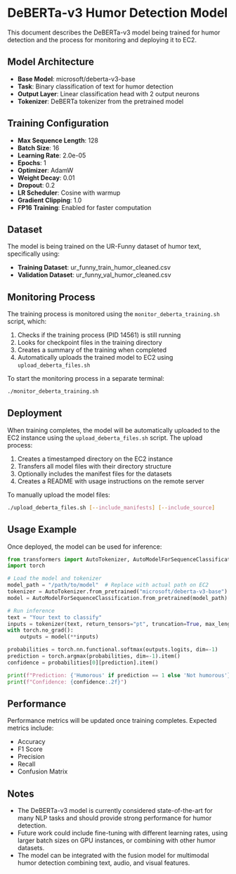 # DeBERTa-v3 Humor Detection Model

This document describes the DeBERTa-v3 model being trained for humor detection and the process for monitoring and deploying it to EC2.

## Model Architecture

- **Base Model**: microsoft/deberta-v3-base
- **Task**: Binary classification of text for humor detection
- **Output Layer**: Linear classification head with 2 output neurons
- **Tokenizer**: DeBERTa tokenizer from the pretrained model

## Training Configuration

- **Max Sequence Length**: 128
- **Batch Size**: 16
- **Learning Rate**: 2.0e-05
- **Epochs**: 1
- **Optimizer**: AdamW
- **Weight Decay**: 0.01
- **Dropout**: 0.2
- **LR Scheduler**: Cosine with warmup
- **Gradient Clipping**: 1.0
- **FP16 Training**: Enabled for faster computation

## Dataset

The model is being trained on the UR-Funny dataset of humor text, specifically using:
- **Training Dataset**: ur_funny_train_humor_cleaned.csv
- **Validation Dataset**: ur_funny_val_humor_cleaned.csv

## Monitoring Process

The training process is monitored using the `monitor_deberta_training.sh` script, which:

1. Checks if the training process (PID 14561) is still running
2. Looks for checkpoint files in the training directory
3. Creates a summary of the training when completed
4. Automatically uploads the trained model to EC2 using `upload_deberta_files.sh`

To start the monitoring process in a separate terminal:

```bash
./monitor_deberta_training.sh
```

## Deployment

When training completes, the model will be automatically uploaded to the EC2 instance using the `upload_deberta_files.sh` script. The upload process:

1. Creates a timestamped directory on the EC2 instance
2. Transfers all model files with their directory structure
3. Optionally includes the manifest files for the datasets
4. Creates a README with usage instructions on the remote server

To manually upload the model files:

```bash
./upload_deberta_files.sh [--include_manifests] [--include_source]
```

## Usage Example

Once deployed, the model can be used for inference:

```python
from transformers import AutoTokenizer, AutoModelForSequenceClassification
import torch

# Load the model and tokenizer
model_path = "/path/to/model"  # Replace with actual path on EC2
tokenizer = AutoTokenizer.from_pretrained("microsoft/deberta-v3-base")
model = AutoModelForSequenceClassification.from_pretrained(model_path)

# Run inference
text = "Your text to classify"
inputs = tokenizer(text, return_tensors="pt", truncation=True, max_length=128)
with torch.no_grad():
    outputs = model(**inputs)

probabilities = torch.nn.functional.softmax(outputs.logits, dim=-1)
prediction = torch.argmax(probabilities, dim=-1).item()
confidence = probabilities[0][prediction].item()

print(f"Prediction: {'Humorous' if prediction == 1 else 'Not humorous'}")
print(f"Confidence: {confidence:.2f}")
```

## Performance

Performance metrics will be updated once training completes. Expected metrics include:
- Accuracy
- F1 Score
- Precision
- Recall
- Confusion Matrix

## Notes

- The DeBERTa-v3 model is currently considered state-of-the-art for many NLP tasks and should provide strong performance for humor detection.
- Future work could include fine-tuning with different learning rates, using larger batch sizes on GPU instances, or combining with other humor datasets.
- The model can be integrated with the fusion model for multimodal humor detection combining text, audio, and visual features.
